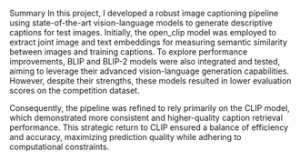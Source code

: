 Summary
In this project, I developed a robust image captioning pipeline using state-of-the-art vision-language models to generate descriptive captions for test images. Initially, the open_clip model was employed to extract joint image and text embeddings for measuring semantic similarity between images and training captions. To explore performance improvements, BLIP and BLIP-2 models were also integrated and tested, aiming to leverage their advanced vision-language generation capabilities. However, despite their strengths, these models resulted in lower evaluation scores on the competition dataset.

Consequently, the pipeline was refined to rely primarily on the CLIP model, which demonstrated more consistent and higher-quality caption retrieval performance. This strategic return to CLIP ensured a balance of efficiency and accuracy, maximizing prediction quality while adhering to computational constraints.

